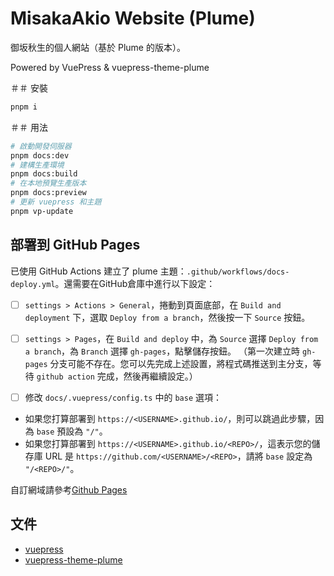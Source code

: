 # MisakaAkio Website (Plume)

御坂秋生的個人網站（基於 Plume 的版本）。

Powered by VuePress & vuepress-theme-plume

＃＃ 安裝

```sh
pnpm i
```

＃＃ 用法

```sh
# 啟動開發伺服器
pnpm docs:dev
# 建構生產環境
pnpm docs:build
# 在本地預覽生產版本
pnpm docs:preview
# 更新 vuepress 和主題
pnpm vp-update
```

## 部署到 GitHub Pages

已使用 GitHub Actions 建立了 plume 主題：`.github/workflows/docs-deploy.yml`。還需要在GitHub倉庫中進行以下設定：

- [ ] `settings > Actions > General`，捲動到頁面底部，在 `Build and deployment` 下，選取 `Deploy from a branch`，然後按一下 `Source` 按鈕。

- [ ] `settings > Pages`，在 `Build and deploy` 中，為 `Source` 選擇 `Deploy from a branch`，為 `Branch` 選擇 `gh-pages`，點擊儲存按鈕。
 （第一次建立時 `gh-pages` 分支可能不存在。您可以先完成上述設置，將程式碼推送到主分支，等待 `github action` 完成，然後再繼續設定。）

- [ ] 修改 `docs/.vuepress/config.ts` 中的 `base` 選項：
 - 如果您打算部署到 `https://<USERNAME>.github.io/`，則可以跳過此步驟，因為 `base` 預設為 `"/"`。
 - 如果您打算部署到 `https://<USERNAME>.github.io/<REPO>/`，這表示您的儲存庫 URL 是 `https://github.com/<USERNAME>/<REPO>`，請將 `base` 設定為 `"/<REPO>/"`。

自訂網域請參考[Github Pages](https://docs.github.com/zh/pages/configuring-a-custom-domain-for-your-github-pages-site/about-custom-domains-and-github-pages)

## 文件

- [vuepress](https://vuepress.vuejs.org/)
- [vuepress-theme-plume](https://theme-plume.vuejs.press/)
